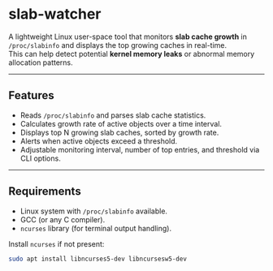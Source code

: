 # slab-watcher

A lightweight Linux user-space tool that monitors **slab cache growth** in `/proc/slabinfo` and displays the top growing caches in real-time.  
This can help detect potential **kernel memory leaks** or abnormal memory allocation patterns.

---

## Features
- Reads `/proc/slabinfo` and parses slab cache statistics.
- Calculates growth rate of active objects over a time interval.
- Displays top N growing slab caches, sorted by growth rate.
- Alerts when active objects exceed a threshold.
- Adjustable monitoring interval, number of top entries, and threshold via CLI options.

---

## Requirements
- Linux system with `/proc/slabinfo` available.
- GCC (or any C compiler).
- `ncurses` library (for terminal output handling).

Install `ncurses` if not present:
```bash
sudo apt install libncurses5-dev libncursesw5-dev
